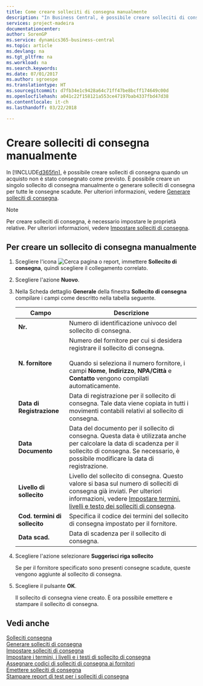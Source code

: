 ```yaml
---
title: Come creare solleciti di consegna manualmente
description: "In Business Central, è possibile creare solleciti di consegna quando un acquisto non è stato consegnato come previsto. È possibile creare un singolo sollecito di consegna manualmente o generare solleciti di consegna per tutte le consegne scadute."
services: project-madeira
documentationcenter: 
author: SorenGP
ms.service: dynamics365-business-central
ms.topic: article
ms.devlang: na
ms.tgt_pltfrm: na
ms.workload: na
ms.search.keywords: 
ms.date: 07/01/2017
ms.author: sgroespe
ms.translationtype: HT
ms.sourcegitcommit: d7fb34e1c9428a64c71ff47be8bcff174649c00d
ms.openlocfilehash: a041c22f158121a553ce47197bab4337fbd47d38
ms.contentlocale: it-ch
ms.lasthandoff: 03/22/2018

---
```

# <a name="create-delivery-reminders-manually"></a>Creare solleciti di consegna manualmente
In [!INCLUDE[d365fin](../../includes/d365fin_md.md)], è possibile creare solleciti di consegna quando un acquisto non è stato consegnato come previsto. È possibile creare un singolo sollecito di consegna manualmente o generare solleciti di consegna per tutte le consegne scadute. Per ulteriori informazioni, vedere [Generare solleciti di consegna](how-to-generate-delivery-reminders.md).

> [!NOTE]
> Per creare solleciti di consegna, è necessario impostare le proprietà relative. Per ulteriori informazioni, vedere [Impostare solleciti di consegna](how-to-set-up-delivery-reminders.md).

## <a name="to-create-a-delivery-reminder-manually"></a>Per creare un sollecito di consegna manualmente  

1.  Scegliere l'icona ![Cerca pagina o report](../../media/ui-search/search_small.png "icona Cerca pagina o report"), immettere **Sollecito di consegna**, quindi scegliere il collegamento correlato.  
2.  Scegliere l'azione **Nuovo**.  
3.  Nella Scheda dettaglio **Generale** della finestra **Sollecito di consegna** compilare i campi come descritto nella tabella seguente.  

    |Campo|Descrizione|  
    |---------------------------------|---------------------------------------|  
    |**Nr.**|Numero di identificazione univoco del sollecito di consegna.|  
    |**N. fornitore**|Numero del fornitore per cui si desidera registrare il sollecito di consegna.<br /><br /> Quando si seleziona il numero fornitore, i campi **Nome**, **Indirizzo**, **NPA/Città** e **Contatto** vengono compilati automaticamente.|  
    |**Data di Registrazione**|Data di registrazione per il sollecito di consegna. Tale data viene copiata in tutti i movimenti contabili relativi al sollecito di consegna.|  
    |**Data Documento**|Data del documento per il sollecito di consegna. Questa data è utilizzata anche per calcolare la data di scadenza per il sollecito di consegna. Se necessario, è possibile modificare la data di registrazione.|  
    |**Livello di sollecito**|Livello del sollecito di consegna. Questo valore si basa sul numero di solleciti di consegna già inviati. Per ulteriori informazioni, vedere [Impostare termini, livelli e testo dei solleciti di consegna](how-to-set-up-delivery-reminder-terms-levels-and-text.md).|  
    |**Cod. termini di sollecito**|Specifica il codice dei termini del sollecito di consegna impostato per il fornitore.|  
    |**Data scad.**|Data di scadenza per il sollecito di consegna.|  

4.  Scegliere l'azione selezionare **Suggerisci riga sollecito**  

    Se per il fornitore specificato sono presenti consegne scadute, queste vengono aggiunte al sollecito di consegna.  

5.  Scegliere il pulsante **OK**.  

    Il sollecito di consegna viene creato. È ora possibile emettere e stampare il sollecito di consegna.  

## <a name="see-also"></a>Vedi anche  
 [Solleciti consegna](delivery-reminders.md)   
 [Generare solleciti di consegna](how-to-generate-delivery-reminders.md)   
 [Impostare solleciti di consegna](how-to-set-up-delivery-reminders.md)   
 [Impostare i termini, i livelli e i testi di sollecito di consegna](how-to-set-up-delivery-reminder-terms-levels-and-text.md)   
 [Assegnare codici di solleciti di consegna ai fornitori](how-to-assign-delivery-reminder-codes-to-vendors.md)   
 [Emettere solleciti di consegna](how-to-issue-delivery-reminders.md)   
 [Stampare report di test per i solleciti di consegna](how-to-print-test-reports-for-delivery-reminders.md)

